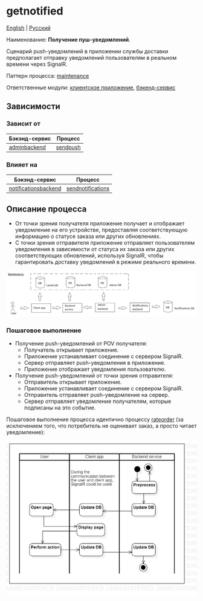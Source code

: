 # getnotified

[English](getnotified.md) | [Русский](getnotified.ru.md)

Наименование: **Получение пуш-уведомлений**.

Сценарий push-уведомлений в приложении службы доставки предполагает отправку уведомлений пользователям в реальном времени через SignalR.

Паттерн процесса: [maintenance](../../processpatterns/maintenance.ru.md)

Ответственные модули: [клиентское приложение](../../frontend/customerclient.ru.md), [бэкенд-сервис](../../backend/customerbackend.ru.md)

## Зависимости

### Зависит от

| Бэкэнд-сервис | Процесс |
| --- | ---- |
| [adminbackend](../../backend/adminbackend.ru.md) | [sendpush](../notificationsbackend/sendpush.ru.md) |

### Влияет на

| Бэкэнд-сервис | Процесс |
| --- | ---- |
| [notificationsbackend](../../backend/notificationsbackend.ru.md) | [sendnotifications](../notificationsbackend/sendnotifications.ru.md) |

## Описание процесса

- От точки зрения получателя приложение получает и отображает уведомление на его устройстве, предоставляя соответствующую информацию о статусе заказа или других обновлениях.
- С точки зрения отправителя приложение отправляет пользователям уведомления в зависимости от статуса их заказа или других соответствующих обновлений, используя SignalR, чтобы гарантировать доставку уведомлений в режиме реального времени.

![maintenance_overall](../../img/maintenance_overall.png)

### Пошаговое выполнение

- Получение push-уведомлений от POV получателя:
    - Получатель открывает приложение.
    - Приложение устанавливает соединение с сервером SignalR.
    - Сервер отправляет push-уведомления в приложение.
    - Приложение отображает уведомления пользователю.
- Получение push-уведомлений от точки зрения отправителя:
    - Отправитель открывает приложение.
    - Приложение устанавливает соединение с сервером SignalR.
    - Отправитель отправляет push-уведомление на сервер.
    - Сервер отправляет уведомление получателям, которые подписаны на это событие.

Пошаговое выполнение процесса идентично процессу [rateorder](../customer/rateorder.ru.md) (за исключением того, что потребитель не оценивает заказ, а просто читает уведомление):

![customer.rateorder](../../img/activitydiagrams/customer.rateorder.png)
